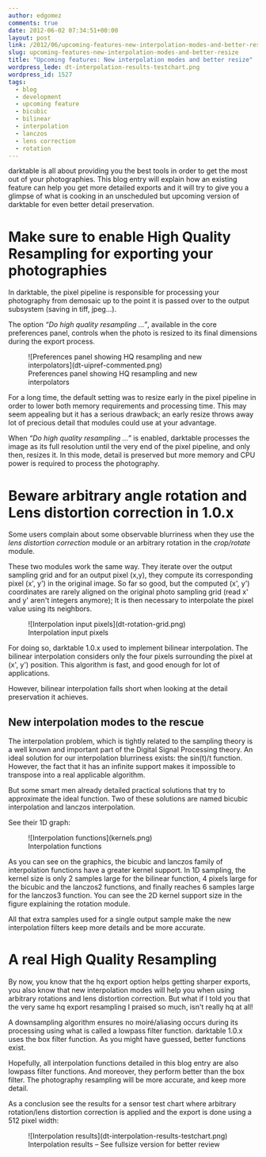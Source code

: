 ```yaml
---
author: edgomez
comments: true
date: 2012-06-02 07:34:51+00:00
layout: post
link: /2012/06/upcoming-features-new-interpolation-modes-and-better-resize/
slug: upcoming-features-new-interpolation-modes-and-better-resize
title: "Upcoming features: New interpolation modes and better resize"
wordpress_lede: dt-interpolation-results-testchart.png
wordpress_id: 1527
tags:
  - blog
  - development
  - upcoming feature
  - bicubic
  - bilinear
  - interpolation
  - lanczos
  - lens correction
  - rotation
---
```

darktable is all about providing you the best tools in order to get the most out of your photographies. This blog entry will explain how an existing feature can help you get more detailed exports and it will try to give you a glimpse of what is cooking in an unscheduled but upcoming version of darktable for even better detail preservation.


# Make sure to enable High Quality Resampling for exporting your photographies


In darktable, the pixel pipeline is responsible for processing your photography from demosaic up to the point it is passed over to the output subsystem (saving in tiff, jpeg...).

The option _“Do high quality resampling ...”_, available in the core preferences panel, controls when the photo is resized to its final dimensions during the export process.

<figure markdown="span" role="group">
![Preferences panel showing HQ resampling and new interpolators](dt-uipref-commented.png)
<figcaption>Preferences panel showing HQ resampling and new interpolators</figcaption>
</figure>

For a long time, the default setting was to resize early in the pixel pipeline in order to lower both memory requirements and processing time. This may seem appealing but it has a serious drawback; an early resize throws away lot of precious detail that modules could use at your advantage.

When _“Do high quality resampling ...”_ is enabled, darktable processes the image as its full resolution until the very end of the pixel pipeline, and only then, resizes it. In this mode, detail is preserved but more memory and CPU power is required to process the photography.


# Beware arbitrary angle rotation and Lens distortion correction in 1.0.x


Some users complain about some observable blurriness when they use the _lens distortion correction_ module or an arbitrary rotation in the _crop/rotate_ module.

These two modules work the same way. They iterate over the output sampling grid and for an output pixel (x,y), they compute its corresponding pixel (x', y') in the original image. So far so good, but the computed (x', y') coordinates are rarely aligned on the original photo sampling grid (read x' and y' aren't integers anymore); It is then necessary to interpolate the pixel value using its neighbors.

<figure markdown="span" role="group">
![Interpolation input pixels](dt-rotation-grid.png)
<figcaption>Interpolation input pixels</figcaption>
</figure>

For doing so, darktable 1.0.x used to implement bilinear interpolation. The bilinear interpolation considers only the four pixels surrounding the pixel at (x', y') position. This algorithm is fast, and good enough for lot of applications.

However, bilinear interpolation falls short when looking at the detail preservation it achieves.


## New interpolation modes to the rescue


The interpolation problem, which is tightly related to the sampling theory is a well known and important part of the Digital Signal Processing theory. An ideal solution for our interpolation blurriness exists: the sin(t)/t function. However, the fact that it has an infinite support makes it impossible to transpose into a real applicable algorithm.

But some smart men already detailed practical solutions that try to approximate the ideal function. Two of these solutions are named bicubic interpolation and lanczos interpolation.

See their 1D graph:

<figure markdown="span" role="group">
![Interpolation functions](kernels.png)
<figcaption>Interpolation functions</figcaption>
</figure>

As you can see on the graphics, the bicubic and lanczos family of interpolation functions have a greater kernel support. In 1D sampling, the kernel size is only 2 samples large for the bilinear function, 4 pixels large for the bicubic and the lanczos2 functions, and finally reaches 6 samples large for the lanczos3 function. You can see the 2D kernel support size in the figure explaining the rotation module.

All that extra samples used for a single output sample make the new interpolation filters keep more details and be more accurate.


# A real High Quality Resampling


By now, you know that the hq export option helps getting sharper exports, you also know that new interpolation modes will help you when using arbitrary rotations and lens distortion correction. But what if I told you that the very same hq export resampling I praised so much, isn't really hq at all!

A downsampling algorithm ensures no moiré/aliasing occurs during its processing using what is called a lowpass filter function. darktable 1.0.x uses the  box filter function. As you might have guessed, better functions exist.

Hopefully, all interpolation functions detailed in this blog entry are also lowpass filter functions. And moreover, they perform better than the box filter. The photography resampling will be more accurate, and keep more detail.

As a conclusion see the results for a sensor test chart where arbitrary rotation/lens distortion correction is applied and the export is done using a 512 pixel width:

<figure markdown="span" role="group">
![Interpolation results](dt-interpolation-results-testchart.png)
<figcaption>Interpolation results&nbsp;– See fullsize version for better review</figcaption>
</figure>
